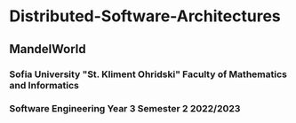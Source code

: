 # Distributed-Software-Architectures
## MandelWorld

<h3>Sofia University "St. Kliment Ohridski" Faculty of Mathematics and Informatics</h3>
<h3>Software Engineering Year 3 Semester 2 2022/2023</h3>
